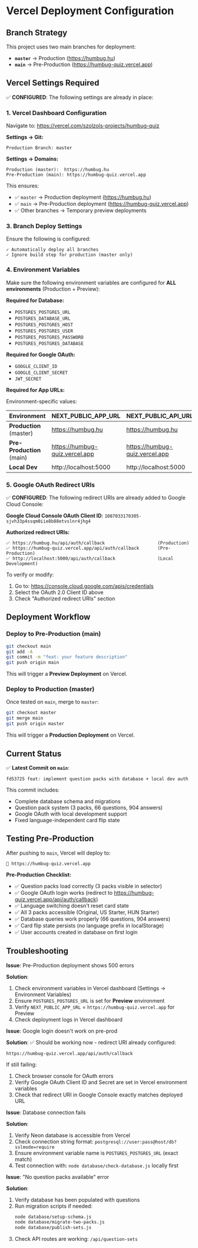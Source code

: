 # Vercel Deployment Configuration

## Branch Strategy

This project uses two main branches for deployment:

- **`master`** → Production (https://humbug.hu)
- **`main`** → Pre-Production (https://humbug-quiz.vercel.app)

## Vercel Settings Required

✅ **CONFIGURED**: The following settings are already in place:

### 1. Vercel Dashboard Configuration

Navigate to: https://vercel.com/szolzols-projects/humbug-quiz

**Settings → Git:**

```
Production Branch: master
```

**Settings → Domains:**

```
Production (master):  https://humbug.hu
Pre-Production (main): https://humbug-quiz.vercel.app
```

This ensures:

- ✅ `master` → Production deployment (https://humbug.hu)
- ✅ `main` → Pre-Production deployment (https://humbug-quiz.vercel.app)
- ✅ Other branches → Temporary preview deployments

### 3. Branch Deploy Settings

Ensure the following is configured:

```
✓ Automatically deploy all branches
✓ Ignore build step for production (master only)
```

### 4. Environment Variables

Make sure the following environment variables are configured for **ALL environments** (Production + Preview):

**Required for Database:**

- `POSTGRES_POSTGRES_URL`
- `POSTGRES_DATABASE_URL`
- `POSTGRES_POSTGRES_HOST`
- `POSTGRES_POSTGRES_USER`
- `POSTGRES_POSTGRES_PASSWORD`
- `POSTGRES_POSTGRES_DATABASE`

**Required for Google OAuth:**

- `GOOGLE_CLIENT_ID`
- `GOOGLE_CLIENT_SECRET`
- `JWT_SECRET`

**Required for App URLs:**

Environment-specific values:

| Environment               | NEXT_PUBLIC_APP_URL            | NEXT_PUBLIC_API_URL            |
| ------------------------- | ------------------------------ | ------------------------------ |
| **Production** (master)   | https://humbug.hu              | https://humbug.hu              |
| **Pre-Production** (main) | https://humbug-quiz.vercel.app | https://humbug-quiz.vercel.app |
| **Local Dev**             | http://localhost:5000          | http://localhost:5000          |

### 5. Google OAuth Redirect URIs

✅ **CONFIGURED**: The following redirect URIs are already added to Google Cloud Console:

**Google Cloud Console OAuth Client ID**: `1087033170305-sjvh33p4ssqm0iie8b88etvslnr4jhg4`

**Authorized redirect URIs:**

```
✅ https://humbug.hu/api/auth/callback                    (Production)
✅ https://humbug-quiz.vercel.app/api/auth/callback       (Pre-Production)
✅ http://localhost:5000/api/auth/callback                (Local Development)
```

To verify or modify:

1. Go to: https://console.cloud.google.com/apis/credentials
2. Select the OAuth 2.0 Client ID above
3. Check "Authorized redirect URIs" section

## Deployment Workflow

### Deploy to Pre-Production (main)

```bash
git checkout main
git add -A
git commit -m "feat: your feature description"
git push origin main
```

This will trigger a **Preview Deployment** on Vercel.

### Deploy to Production (master)

Once tested on `main`, merge to `master`:

```bash
git checkout master
git merge main
git push origin master
```

This will trigger a **Production Deployment** on Vercel.

## Current Status

✅ **Latest Commit on `main`**:

```
fd53725 feat: implement question packs with database + local dev auth
```

This commit includes:

- Complete database schema and migrations
- Question pack system (3 packs, 66 questions, 904 answers)
- Google OAuth with local development support
- Fixed language-independent card flip state

## Testing Pre-Production

After pushing to `main`, Vercel will deploy to:

```
🔗 https://humbug-quiz.vercel.app
```

**Pre-Production Checklist:**

- ✅ Question packs load correctly (3 packs visible in selector)
- ✅ Google OAuth login works (redirect to https://humbug-quiz.vercel.app/api/auth/callback)
- ✅ Language switching doesn't reset card state
- ✅ All 3 packs accessible (Original, US Starter, HUN Starter)
- ✅ Database queries work properly (66 questions, 904 answers)
- ✅ Card flip state persists (no language prefix in localStorage)
- ✅ User accounts created in database on first login

## Troubleshooting

**Issue**: Pre-Production deployment shows 500 errors

**Solution**:

1. Check environment variables in Vercel dashboard (Settings → Environment Variables)
2. Ensure `POSTGRES_POSTGRES_URL` is set for **Preview** environment
3. Verify `NEXT_PUBLIC_APP_URL` = `https://humbug-quiz.vercel.app` for Preview
4. Check deployment logs in Vercel dashboard

**Issue**: Google login doesn't work on pre-prod

**Solution**:
✅ Should be working now - redirect URI already configured:

```
https://humbug-quiz.vercel.app/api/auth/callback
```

If still failing:

1. Check browser console for OAuth errors
2. Verify Google OAuth Client ID and Secret are set in Vercel environment variables
3. Check that redirect URI in Google Console exactly matches deployed URL

**Issue**: Database connection fails

**Solution**:

1. Verify Neon database is accessible from Vercel
2. Check connection string format: `postgresql://user:pass@host/db?sslmode=require`
3. Ensure environment variable name is `POSTGRES_POSTGRES_URL` (exact match)
4. Test connection with: `node database/check-database.js` locally first

**Issue**: "No question packs available" error

**Solution**:

1. Verify database has been populated with questions
2. Run migration scripts if needed:
   ```bash
   node database/setup-schema.js
   node database/migrate-two-packs.js
   node database/publish-sets.js
   ```
3. Check API routes are working: `/api/question-sets`
